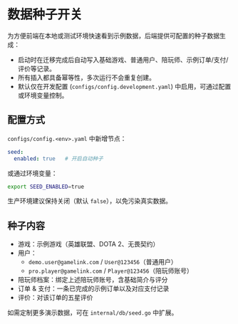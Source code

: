 # 数据种子开关

为方便前端在本地或测试环境快速看到示例数据，后端提供可配置的种子数据生成：

- 启动时在迁移完成后自动写入基础游戏、普通用户、陪玩师、示例订单/支付/评价等记录。
- 所有插入都具备幂等性，多次运行不会重复创建。
- 默认仅在开发配置 (`configs/config.development.yaml`) 中启用，可通过配置或环境变量控制。

## 配置方式

`configs/config.<env>.yaml` 中新增节点：

```yaml
seed:
  enabled: true   # 开启自动种子
```

或通过环境变量：

```bash
export SEED_ENABLED=true
```

生产环境建议保持关闭（默认 `false`），以免污染真实数据。

## 种子内容

- 游戏：示例游戏（英雄联盟、DOTA 2、无畏契约）
- 用户：
  - `demo.user@gamelink.com` / `User@123456`（普通用户）
  - `pro.player@gamelink.com` / `Player@123456`（陪玩师账号）
- 陪玩师档案：绑定上述陪玩师账号，含基础简介与评分
- 订单 & 支付：一条已完成的示例订单以及对应支付记录
- 评价：对该订单的五星评价

如需定制更多演示数据，可在 `internal/db/seed.go` 中扩展。
